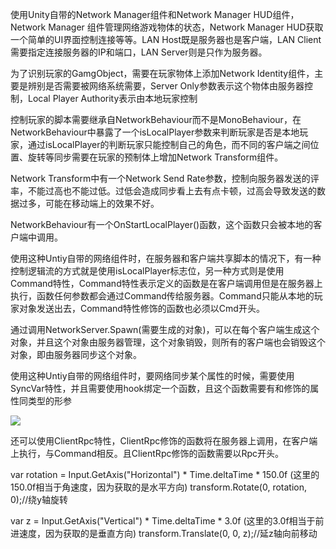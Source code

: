使用Unity自带的Network Manager组件和Network Manager HUD组件，Network Manager 组件管理网络游戏物体的状态，Network Manager HUD获取一个简单的UI界面控制连接等等。LAN Host既是服务器也是客户端，LAN Client需要指定连接服务器的IP和端口，LAN Server则是只作为服务器。

为了识别玩家的GamgObject，需要在玩家物体上添加Network Identity组件，主要是辨别是否需要被网络系统需要，Server Only参数表示这个物体由服务器控制，Local Player Authority表示由本地玩家控制

控制玩家的脚本需要继承自NetworkBehaviour而不是MonoBehaviour，在NetworkBehaviour中暴露了一个isLocalPlayer参数来判断玩家是否是本地玩家，通过isLocalPlayer的判断玩家只能控制自己的角色，而不同的客户端之间位置、旋转等同步需要在玩家的预制体上增加Network Transform组件。

Network Transform中有一个Network Send Rate参数，控制向服务器发送的评率，不能过高也不能过低。过低会造成同步看上去有点卡顿，过高会导致发送的数据过多，可能在移动端上的效果不好。

NetworkBehaviour有一个OnStartLocalPlayer()函数，这个函数只会被本地的客户端中调用。

使用这种Untiy自带的网络组件时，在服务器和客户端共享脚本的情况下，有一种控制逻辑流的方式就是使用isLocalPlayer标志位，另一种方式则是使用Command特性，Command特性表示定义的函数是在客户端调用但是在服务器上执行，函数任何参数都会通过Command传给服务器。Command只能从本地的玩家对象发送出去，Command特性修饰的函数也必须以Cmd开头。

通过调用NetworkServer.Spawn(需要生成的对象)，可以在每个客户端生成这个对象，并且这个对象由服务器管理，这个对象销毁，则所有的客户端也会销毁这个对象，即由服务器同步这个对象。

使用这种Untiy自带的网络组件时，要网络同步某个属性的时候，需要使用SyncVar特性，并且需要使用hook绑定一个函数，且这个函数需要有和修饰的属性同类型的形参

![](https://raw.githubusercontent.com/qiqiqidalao/qiqiqidalao.github.io/master/images/15.png)

还可以使用ClientRpc特性，ClientRpc修饰的函数将在服务器上调用，在客户端上执行，与Command相反。且ClientRpc修饰的函数需要以Rpc开头。

var rotation = Input.GetAxis("Horizontal") * Time.deltaTime * 150.0f (这里的150.0f相当于角速度，因为获取的是水平方向)
transform.Rotate(0, rotation, 0);//绕y轴旋转

var z = Input.GetAxis("Vertical") * Time.deltaTime * 3.0f (这里的3.0f相当于前进速度，因为获取的是垂直方向)
transform.Translate(0, 0, z);//延z轴向前移动
